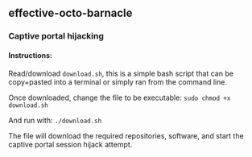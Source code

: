 ## effective-octo-barnacle
### Captive portal hijacking

#### Instructions:
Read/download `download.sh`, this is a simple bash script that can be copy+pasted into a terminal or simply ran from the command line. 

Once downloaded, change the file to be executable:
`
sudo chmod +x download.sh
`

And run with:
`./download.sh
`

The file will download the required repositories, software, and start the captive portal session hijack attempt. 
